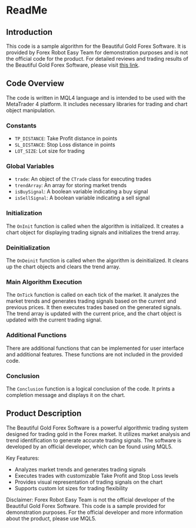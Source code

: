 # ReadMe

## Introduction
This code is a sample algorithm for the Beautiful Gold Forex Software. It is provided by Forex Robot Easy Team for demonstration purposes and is not the official code for the product. For detailed reviews and trading results of the Beautiful Gold Forex Software, please visit [this link](https://forexroboteasy.com/forex-robot-review/beautiful-gold-forex-software-review-and-real-results/).

## Code Overview
The code is written in MQL4 language and is intended to be used with the MetaTrader 4 platform. It includes necessary libraries for trading and chart object manipulation.

### Constants
- `TP_DISTANCE`: Take Profit distance in points
- `SL_DISTANCE`: Stop Loss distance in points
- `LOT_SIZE`: Lot size for trading

### Global Variables
- `trade`: An object of the `CTrade` class for executing trades
- `trendArray`: An array for storing market trends
- `isBuySignal`: A boolean variable indicating a buy signal
- `isSellSignal`: A boolean variable indicating a sell signal

### Initialization
The `OnInit` function is called when the algorithm is initialized. It creates a chart object for displaying trading signals and initializes the trend array.

### Deinitialization
The `OnDeinit` function is called when the algorithm is deinitialized. It cleans up the chart objects and clears the trend array.

### Main Algorithm Execution
The `OnTick` function is called on each tick of the market. It analyzes the market trends and generates trading signals based on the current and previous prices. It then executes trades based on the generated signals. The trend array is updated with the current price, and the chart object is updated with the current trading signal.

### Additional Functions
There are additional functions that can be implemented for user interface and additional features. These functions are not included in the provided code.

### Conclusion
The `Conclusion` function is a logical conclusion of the code. It prints a completion message and displays it on the chart.

## Product Description
The Beautiful Gold Forex Software is a powerful algorithmic trading system designed for trading gold in the Forex market. It utilizes market analysis and trend identification to generate accurate trading signals. The software is developed by an official developer, which can be found using MQL5.

Key Features:
- Analyzes market trends and generates trading signals
- Executes trades with customizable Take Profit and Stop Loss levels
- Provides visual representation of trading signals on the chart
- Supports custom lot sizes for trading flexibility

Disclaimer: Forex Robot Easy Team is not the official developer of the Beautiful Gold Forex Software. This code is a sample provided for demonstration purposes. For the official developer and more information about the product, please use MQL5.
